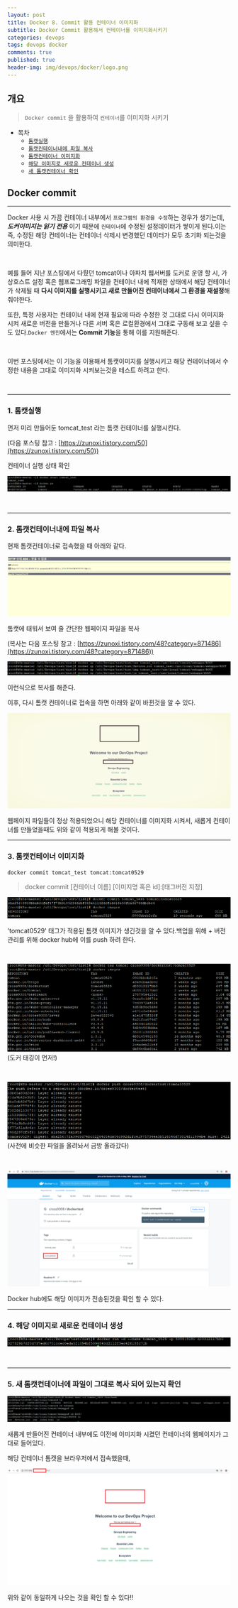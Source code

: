 ```yaml
---
layout: post
title: Docker 8. Commit 활용 컨테이너 이미지화
subtitle: Docker Commit 활용해서 컨테이너를 이미지화시키기
categories: devops
tags: devops docker
comments: true
published: true
header-img: img/devops/docker/logo.png
---
```


## 개요
> `Docker commit` 을 활용하여 `컨테이너`를 이미지화 시키기 
  
- 목차
	- [`톰캣실행`](#1-톰캣실행)
	- [`톰캣컨테이너내에 파일 복사`](#2-톰캣컨테이너내에-파일-복사)
	- [`톰캣컨테이너 이미지화`](#3-톰캣컨테이너-이미지화)
	- [`해당 이미지로 새로운 컨테이너 생성`](#4-해당-이미지로-새로운-컨테이너-생성)
	- [`새 톰캣컨테이너 확인`](#5-새-톰캣컨테이너에-파일이-그대로-복사-되어-있는지-확인)
  
## Docker commit
---
Docker 사용 시 가끔 컨테이너 내부에서 `프로그램의 환경을 수정`하는 경우가 생기는데, _**도커이미지는 읽기 전용**_ 이기 때문에 `컨테이너`에 수정된 설정데이터가 쌓이게 된다.이는 즉, 수정된 해당 컨테이너는 컨테이너 삭제시 변경했던 데이터가 모두 초기화 되는것을 의미한다.


<br>

예를 들어 지난 포스팅에서 다뤘던 tomcat이나 아파치 웹서버를 도커로 운영 할 시, 가상호스트 설정 혹은 웹프로그래밍 파일을 컨테이너 내에 적재한 상태에서 해당 컨테이너가 삭제될 때 **다시 이미지를 실행시키고 새로 만들어진 컨테이너에서 그 환경을 재설정**해줘야한다.

또한, 특정 사용자는 컨테이너 내에 현재 필요에 따라 수정한 것 그대로 다시 이미지화 시켜 새로운 버전을 만들거나 다른 서버 혹은 로컬환경에서 그대로 구동해 보고 싶을 수도 있다.`Docker 엔진`에서는 **Commit 기능**을 통해 이를 지원해준다.

<br>




이번 포스팅에서는 이 기능을 이용해서 톰캣이미지를 실행시키고 해당 컨테이너에서 수정한 내용을 그대로 이미지화 시켜보는것을 테스트 하려고 한다.

<br>

---

### **1\. 톰캣실행**

먼저 미리 만들어둔 tomcat\_test 라는 톰캣 컨테이너를 실행시킨다.

(다음 포스팅 참고 : [https://zunoxi.tistory.com/50](https://zunoxi.tistory.com/50))

컨테이너 실행 상태 확인


![그림1](/assets/img/devops/docker/commit/1.png)

<br>

---

### **2\. 톰캣컨테이너내에 파일 복사**

현재 톰캣컨테이너로 접속했을 때 아래와 같다.

![그림2](/assets/img/devops/docker/commit/2.png)

톰캣에 태워서 보여 줄 간단한 웹페이지 파일을 복사

(복사는 다음 포스팅 참고 : [https://zunoxi.tistory.com/48?category=871486](https://zunoxi.tistory.com/48?category=871486))

![그림3](/assets/img/devops/docker/commit/3.png)

이런식으로 복사를 해준다.

이후, 다시 톰캣 컨테이너로 접속을 하면 아래와 같이 바뀐것을 알 수 있다.

![그림4](/assets/img/devops/docker/commit/4.png)

웹페이지 파일들이 정상 적용되었으니 해당 컨테이너를 이미지화 시켜서, 새롭게 컨테이너를 만들었을때도 위와 같이 적용되게 해볼 것이다.

---

### **3\. 톰캣컨테이너 이미지화**

```
docker commit tomcat_test tomcat:tomcat0529
```

> docker commit \[컨테이너 이름\] \[이미지명 혹은 id\]:\[태그버전 지정\]

![그림5](/assets/img/devops/docker/commit/5.png)

'tomcat0529' 태그가 적용된 톰캣 이미지가 생긴것을 알 수 있다.백업을 위해 + 버전관리를 위해 docker hub에 이를 push 하려 한다.

<br>

![그림6](/assets/img/devops/docker/commit/6.png)
(도커 태깅이 먼저!)

<br>

![그림7](/assets/img/devops/docker/commit/7.png)
(사전에 비슷한 파일을 올려놔서 금방 올라갔다)

<br>

![그림8](/assets/img/devops/docker/commit/8.png)

Docker hub에도 해당 이미지가 전송된것을 확인 할 수 있다.

---

### **4\. 해당 이미지로 새로운 컨테이너 생성**

![그림9](/assets/img/devops/docker/commit/9.png)

<br>

---

### **5\. 새 톰캣컨테이너에 파일이 그대로 복사 되어 있는지 확인**

![그림10](/assets/img/devops/docker/commit/10.png)

새롭게 만들어진 컨테이너 내부에도 이전에 이미지화 시켰던 컨테이너의 웹페이지가 그대로 들어있다.

해당 컨테이너 톰캣을 브라우저에서 접속했을때,

![그림11](/assets/img/devops/docker/commit/11.png)

위와 같이 동일하게 나오는 것을 확인 할 수 있다!!